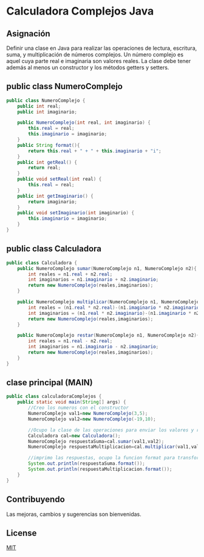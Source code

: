 # Calculadora Complejos Java

## Asignación
Definir una clase en Java para realizar las operaciones de lectura, escritura, suma, y multiplicación de números complejos. Un número complejo es aquel cuya parte real e imaginaria son valores reales. La clase debe tener además al menos un constructor y los métodos getters y setters.

## public class NumeroComplejo

```java
public class NumeroComplejo {
    public int real;
    public int imaginario;

    public NumeroComplejo(int real, int imaginario) {
        this.real = real;
        this.imaginario = imaginario;
    }
    public String format(){
        return this.real + " + " + this.imaginario + "i";
    }
    public int getReal() {
        return real;
    }
    public void setReal(int real) {
        this.real = real;
    }
    public int getImaginario() {
        return imaginario;
    }
    public void setImaginario(int imaginario) {
        this.imaginario = imaginario;
    }
}

```

## public class Calculadora 
```java
public class Calculadora {
    public NumeroComplejo sumar(NumeroComplejo n1, NumeroComplejo n2){
        int reales = n1.real + n2.real;
        int imaginarios = n1.imaginario + n2.imaginario;
        return new NumeroComplejo(reales,imaginarios);
    }

    public NumeroComplejo multiplicar(NumeroComplejo n1, NumeroComplejo n2){
        int reales = (n1.real * n2.real)-(n1.imaginario * n2.imaginario);
        int imaginarios = (n1.real * n2.imaginario)-(n1.imaginario * n2.real);
        return new NumeroComplejo(reales,imaginarios);
    }

    public NumeroComplejo restar(NumeroComplejo n1, NumeroComplejo n2){
        int reales = n1.real - n2.real;
        int imaginarios = n1.imaginario - n2.imaginario;
        return new NumeroComplejo(reales,imaginarios);
    }
}

```
## clase principal  (MAIN)
```java
public class calculadoraComplejos {
    public static void main(String[] args) {
        //Creo los numeros con el constructor
        NumeroComplejo val1=new NumeroComplejo(3,5);
        NumeroComplejo val2=new NumeroComplejo(-19,10);

        //Ocupo la clase de las operaciones para enviar los valores y recibir las respuestas
        Calculadora cal=new Calculadora();
        NumeroComplejo respuestaSuma=cal.sumar(val1,val2);
        NumeroComplejo respuestaMultiplicacion=cal.multiplicar(val1,val2);

        //imprimo las respuestas, ocupo la funcion format para transformar el obtejo a String
        System.out.println(respuestaSuma.format());
        System.out.println(respuestaMultiplicacion.format());
    }
}


```


## Contribuyendo
Las mejoras, cambios y sugerencias son bienvenidas. 

## License
[MIT](https://choosealicense.com/licenses/mit/)
